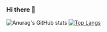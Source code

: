 ### Hi there 👋
![Anurag's GitHub stats](https://github-readme-stats.vercel.app/api?username=marcewp15&count_private=true&show_icons=true&theme=radical)
[![Top Langs](https://github-readme-stats.vercel.app/api/top-langs/?username=marcewp15&layout=compact&theme=radical)](https://github.com/marcewp15/github-readme-stats)

<!--
**marcewp15/marcewp15** is a ✨ _special_ ✨ repository because its `README.md` (this file) appears on your GitHub profile.

Here are some ideas to get you started:

- 🔭 I’m currently working on ...
- 🌱 I’m currently learning ...
- 👯 I’m looking to collaborate on ...
- 🤔 I’m looking for help with ...
- 💬 Ask me about ...
- 📫 How to reach me: ...
- 😄 Pronouns: ...
- ⚡ Fun fact: ...
-->
